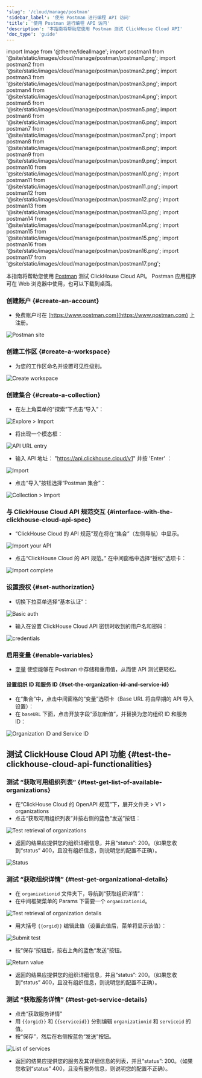 ```yaml
---
'slug': '/cloud/manage/postman'
'sidebar_label': '使用 Postman 进行编程 API 访问'
'title': '使用 Postman 进行编程 API 访问'
'description': '本指南将帮助您使用 Postman 测试 ClickHouse Cloud API'
'doc_type': 'guide'
---
```


import Image from '@theme/IdealImage';
import postman1 from '@site/static/images/cloud/manage/postman/postman1.png';
import postman2 from '@site/static/images/cloud/manage/postman/postman2.png';
import postman3 from '@site/static/images/cloud/manage/postman/postman3.png';
import postman4 from '@site/static/images/cloud/manage/postman/postman4.png';
import postman5 from '@site/static/images/cloud/manage/postman/postman5.png';
import postman6 from '@site/static/images/cloud/manage/postman/postman6.png';
import postman7 from '@site/static/images/cloud/manage/postman/postman7.png';
import postman8 from '@site/static/images/cloud/manage/postman/postman8.png';
import postman9 from '@site/static/images/cloud/manage/postman/postman9.png';
import postman10 from '@site/static/images/cloud/manage/postman/postman10.png';
import postman11 from '@site/static/images/cloud/manage/postman/postman11.png';
import postman12 from '@site/static/images/cloud/manage/postman/postman12.png';
import postman13 from '@site/static/images/cloud/manage/postman/postman13.png';
import postman14 from '@site/static/images/cloud/manage/postman/postman14.png';
import postman15 from '@site/static/images/cloud/manage/postman/postman15.png';
import postman16 from '@site/static/images/cloud/manage/postman/postman16.png';
import postman17 from '@site/static/images/cloud/manage/postman/postman17.png';

本指南将帮助您使用 [Postman](https://www.postman.com/product/what-is-postman/) 测试 ClickHouse Cloud API。 
Postman 应用程序可在 Web 浏览器中使用，也可以下载到桌面。

### 创建账户 {#create-an-account}

* 免费账户可在 [https://www.postman.com](https://www.postman.com) 上注册。

<Image img={postman1} size="md" alt="Postman site" border/>

### 创建工作区 {#create-a-workspace}

* 为您的工作区命名并设置可见性级别。

<Image img={postman2} size="md" alt="Create workspace" border/>

### 创建集合 {#create-a-collection}

* 在左上角菜单的“探索”下点击“导入”：

<Image img={postman3} size="md" alt="Explore > Import" border/>

* 将出现一个模态框：

<Image img={postman4} size="md" alt="API URL entry" border/>

* 输入 API 地址： "https://api.clickhouse.cloud/v1" 并按 'Enter' ：

<Image img={postman5} size="md" alt="Import" border/>

* 点击“导入”按钮选择“Postman 集合”：

<Image img={postman6} size="md" alt="Collection > Import" border/>

### 与 ClickHouse Cloud API 规范交互 {#interface-with-the-clickhouse-cloud-api-spec}
* “ClickHouse Cloud 的 API 规范”现在将在“集合”（左侧导航）中显示。

<Image img={postman7} size="md" alt="Import your API" border/>

* 点击“ClickHouse Cloud 的 API 规范。” 在中间窗格中选择“授权”选项卡：

<Image img={postman8} size="md" alt="Import complete" border/>

### 设置授权 {#set-authorization}
* 切换下拉菜单选择“基本认证”：

<Image img={postman9} size="md" alt="Basic auth" border/>

* 输入在设置 ClickHouse Cloud API 密钥时收到的用户名和密码：

<Image img={postman10} size="md" alt="credentials" border/>

### 启用变量 {#enable-variables}

* [变量](https://learning.postman.com/docs/sending-requests/variables/) 使您能够在 Postman 中存储和重用值，从而使 API 测试更轻松。

#### 设置组织 ID 和服务 ID {#set-the-organization-id-and-service-id}

* 在“集合”中，点击中间窗格的“变量”选项卡（Base URL 将由早期的 API 导入设置）：
* 在 `baseURL` 下面，点击开放字段“添加新值”，并替换为您的组织 ID 和服务 ID：

<Image img={postman11} size="md" alt="Organization ID and Service ID" border/>

## 测试 ClickHouse Cloud API 功能 {#test-the-clickhouse-cloud-api-functionalities}

### 测试 “获取可用组织列表” {#test-get-list-of-available-organizations}

* 在“ClickHouse Cloud 的 OpenAPI 规范”下，展开文件夹 > V1 > organizations
* 点击“获取可用组织列表”并按右侧的蓝色“发送”按钮：

<Image img={postman12} size="md" alt="Test retrieval of organizations" border/>

* 返回的结果应提供您的组织详细信息，并且“status”: 200。（如果您收到“status” 400，且没有组织信息，则说明您的配置不正确）。

<Image img={postman13} size="md" alt="Status" border/>

### 测试 “获取组织详情” {#test-get-organizational-details}

* 在 `organizationid` 文件夹下，导航到“获取组织详情”：
* 在中间框架菜单的 Params 下需要一个 `organizationid`。

<Image img={postman14} size="md" alt="Test retrieval of organization details" border/>

* 用大括号 `{{orgid}}` 编辑此值（设置此值后，菜单将显示该值）：

<Image img={postman15} size="md" alt="Submit test" border/>

* 按“保存”按钮后，按右上角的蓝色“发送”按钮。

<Image img={postman16} size="md" alt="Return value" border/>

* 返回的结果应提供您的组织详细信息，并且“status”: 200。（如果您收到“status” 400，且没有组织信息，则说明您的配置不正确）。

### 测试 “获取服务详情” {#test-get-service-details}

* 点击“获取服务详情”
* 用 `{{orgid}}` 和 `{{serviceid}}` 分别编辑 `organizationid` 和 `serviceid` 的值。
* 按“保存”，然后在右侧按蓝色“发送”按钮。

<Image img={postman17} size="md" alt="List of services" border/>

* 返回的结果应提供您的服务及其详细信息的列表，并且“status”: 200。（如果您收到“status” 400，且没有服务信息，则说明您的配置不正确）。
